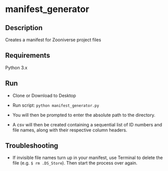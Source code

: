# manifest_generator

## Description
Creates a manifest for Zooniverse project files


## Requirements
Python 3.x


## Run
* Clone or Download to Desktop

* Run script: `python manifest_generator.py`

* You will then be prompted to enter the absolute path to the directory.

* A csv will then be created containing a sequential list of ID numbers and file names, along with their respective column headers.

## Troubleshooting
* If invisible file names turn up in your manifest, use Terminal to delete the file (e.g. `$ rm .DS_Store`). Then start the process over again.
